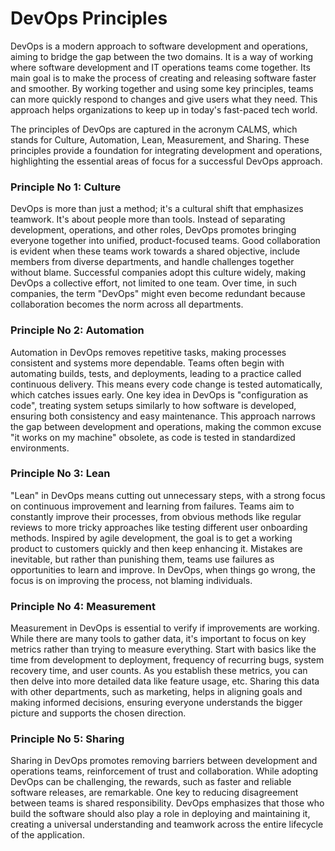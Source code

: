 # DevOps Principles
DevOps is a modern approach to software development and operations, aiming to bridge the gap between the two domains. It is a way of working where software development and IT operations teams come together. Its main goal is to make the process of creating and releasing software faster and smoother. By working together and using some key principles, teams can more quickly respond to changes and give users what they need. This approach helps organizations to keep up in today's fast-paced tech world.

The principles of DevOps are captured in the acronym CALMS, which stands for Culture, Automation, Lean, Measurement, and Sharing. These principles provide a foundation for integrating development and operations, highlighting the essential areas of focus for a successful DevOps approach.

### Principle No 1: Culture
DevOps is more than just a method; it's a cultural shift that emphasizes teamwork. It's about people more than tools. Instead of separating development, operations, and other roles, DevOps promotes bringing everyone together into unified, product-focused teams. Good collaboration is evident when these teams work towards a shared objective, include members from diverse departments, and handle challenges together without blame. Successful companies adopt this culture widely, making DevOps a collective effort, not limited to one team. Over time, in such companies, the term "DevOps" might even become redundant because collaboration becomes the norm across all departments.

### Principle No 2: Automation


Automation in DevOps removes repetitive tasks, making processes consistent and systems more dependable. Teams often begin with automating builds, tests, and deployments, leading to a practice called continuous delivery. This means every code change is tested automatically, which catches issues early. One key idea in DevOps is "configuration as code", treating system setups similarly to how software is developed, ensuring both consistency and easy maintenance. This approach narrows the gap between development and operations, making the common excuse "it works on my machine" obsolete, as code is tested in standardized environments.

### Principle No 3: Lean

"Lean" in DevOps means cutting out unnecessary steps, with a strong focus on continuous improvement and learning from failures. Teams aim to constantly improve their processes, from obvious methods like regular reviews to more tricky approaches like testing different user onboarding methods. Inspired by agile development, the goal is to get a working product to customers quickly and then keep enhancing it. Mistakes are inevitable, but rather than punishing them, teams use failures as opportunities to learn and improve. In DevOps, when things go wrong, the focus is on improving the process, not blaming individuals.


### Principle No 4: Measurement

Measurement in DevOps is essential to verify if improvements are working. While there are many tools to gather data, it's important to focus on key metrics rather than trying to measure everything. Start with basics like the time from development to deployment, frequency of recurring bugs, system recovery time, and user counts. As you establish these metrics, you can then delve into more detailed data like feature usage, etc. Sharing this data with other departments, such as marketing, helps in aligning goals and making informed decisions, ensuring everyone understands the bigger picture and supports the chosen direction.

### Principle No 5: Sharing

Sharing in DevOps promotes removing barriers between development and operations teams, reinforcement of trust and collaboration. While adopting DevOps can be challenging, the rewards, such as faster and reliable software releases, are remarkable. One key to reducing disagreement between teams is shared responsibility. DevOps emphasizes that those who build the software should also play a role in deploying and maintaining it, creating a universal understanding and teamwork across the entire lifecycle of the application.
